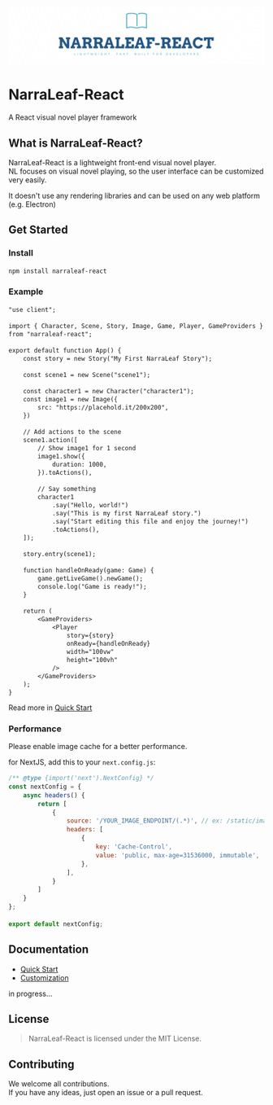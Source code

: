 ![](./docs/nlr-logo-md.png)

# NarraLeaf-React

A React visual novel player framework

## What is NarraLeaf-React?

NarraLeaf-React is a lightweight front-end visual novel player.  
NL focuses on visual novel playing, so the user interface can be customized very easily.

It doesn't use any rendering libraries and can be used on any web platform (e.g. Electron)

## Get Started

### Install

```bash
npm install narraleaf-react
```

### Example

```tsx
"use client";

import { Character, Scene, Story, Image, Game, Player, GameProviders } from "narraleaf-react";

export default function App() {
    const story = new Story("My First NarraLeaf Story");

    const scene1 = new Scene("scene1");

    const character1 = new Character("character1");
    const image1 = new Image({
        src: "https://placehold.it/200x200",
    })

    // Add actions to the scene
    scene1.action([
        // Show image1 for 1 second
        image1.show({
            duration: 1000,
        }).toActions(),

        // Say something
        character1
            .say("Hello, world!")
            .say("This is my first NarraLeaf story.")
            .say("Start editing this file and enjoy the journey!")
            .toActions(),
    ]);

    story.entry(scene1);

    function handleOnReady(game: Game) {
        game.getLiveGame().newGame();
        console.log("Game is ready!");
    }

    return (
        <GameProviders>
            <Player
                story={story}
                onReady={handleOnReady}
                width="100vw"
                height="100vh"
            />
        </GameProviders>
    );
}
```

Read more in [Quick Start](./docs/quick-start.md)

### Performance

Please enable image cache for a better performance.

for NextJS, add this to your `next.config.js`:

```js
/** @type {import('next').NextConfig} */
const nextConfig = {
    async headers() {
        return [
            {
                source: '/YOUR_IMAGE_ENDPOINT/(.*)', // ex: /static/images/(.*)
                headers: [
                    {
                        key: 'Cache-Control',
                        value: 'public, max-age=31536000, immutable',
                    },
                ],
            }
        ]
    }
};

export default nextConfig;
```

## Documentation

- [Quick Start](./docs/quick-start.md)  
- [Customization](./docs/customization.md)

in progress...

## License

> NarraLeaf-React is licensed under the MIT License.

## Contributing

We welcome all contributions.  
If you have any ideas, just open an issue or a pull request.


